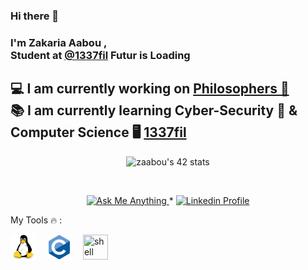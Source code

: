 ### Hi there 👋

### I'm Zakaria Aabou ,<br/> Student at [@1337fil](https://1337.ma/) Futur is Loading 
## 💻 I am currently working on  [Philosophers 🥢](https://yeosong1.github.io/Philosophers)<br/> 📚 I am currently learning Cyber-Security 🤖 & Computer Science  🖥️  [1337fil](https://1337.ma/)


<p align="center"<a href="https://github.com/oakoudad/badge42"><img src="https://badge.mediaplus.ma/greenbinary/zaabou" alt="zaabou's 42 stats" /></a></p>
<br/>
<p align="center">
	<a href="=mailto:zaabou@student.1337.ma">
		<img alt="Ask Me Anything" src="https://img.shields.io/badge/-Ask_me_anything-blueviolet?style=flat&logo=Gmail&logoColor=white&link=mailto:zaabou@student.1337.ma" />
	</a>
	<span> * </span>
	<a href="#">
		<img alt="Linkedin Profile" src="https://img.shields.io/badge/-Linkedin_Profile-0072b1?style=flat&logo=Linkedin&logoColor=white&link=#" />
	</a>
</p>

My Tools 🔥 :
<div style=left >
<img src="https://github.com/devicons/devicon/blob/master/icons/linux/linux-original.svg"  title="linux OS" width="40" height="40"/>&emsp;
<img src="https://github.com/devicons/devicon/blob/master/icons/c/c-original.svg" title="C" width="40" height="40"/>&emsp;
<img src="https://github.com/simple-icons/simple-icons/blob/develop/icons/gnometerminal.svg" title="shell scripting and cmd" width="40" height="40"/>&emsp;
</div>
